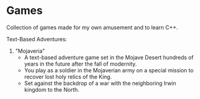 # Games
Collection of games made for my own amusement and to learn C++.

Text-Based Adventures:
  1) "Mojaveria"
       - A text-based adventure game set in the Mojave Desert hundreds of years in the future after the fall of modernity.
       - You play as a soldier in the Mojaverian army on a special mission to recover lost holy relics of the King.
       - Set against the backdrop of a war with the neighboring Irwin kingdom to the North.
  


